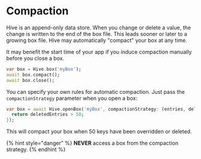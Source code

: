 # Compaction

Hive is an append-only data store. When you change or delete a value, the change is written to the end of the box file. This leads sooner or later to a growing box file. Hive may automatically "compact" your box at any time.

It may benefit the start time of your app if you induce compaction manually before you close a box.

```dart
var box = Hive.box('myBox');
await box.compact();
await box.close();
```

You can specify your own rules for automatic compaction. Just pass the `compactionStrategy` parameter when you open a box:

```dart
var box = await Hive.openBox('myBox', compactionStrategy: (entries, deletedEntries) {
  return deletedEntries > 50;
});
```

This will compact your box when 50 keys have been overridden or deleted.

{% hint style="danger" %}
**NEVER** access a box from the compaction strategy.
{% endhint %}

